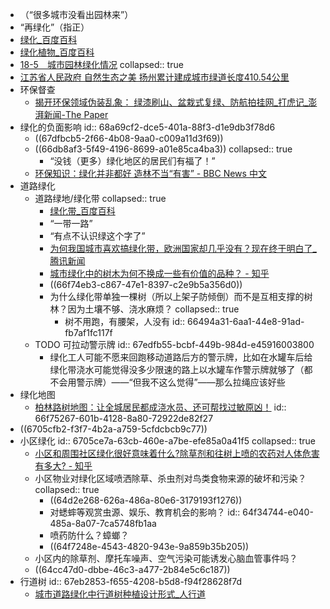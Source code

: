- （“很多城市没看出园林来”）
- “再绿化”（指正）
- [绿化_百度百科](https://baike.baidu.com/item/%E7%BB%BF%E5%8C%96/11042816)
- [绿化植物_百度百科](https://baike.baidu.com/item/%E7%BB%BF%E5%8C%96%E6%A4%8D%E7%89%A9/2688322)
- [18-5　城市园林绿化情况](https://tj.jiangsu.gov.cn/2024/nj18/nj1805.htm)
  collapsed:: true
- [江苏省人民政府 自然生态之美 扬州累计建成城市绿道长度410.54公里](https://www.jiangsu.gov.cn/art/2024/10/23/art_90949_11409137.html)
- 环保督查
	- [揭开环保领域伪装乱象： 绿漆刷山、盆栽式复绿、防航拍挂网_打虎记_澎湃新闻-The Paper](https://www.thepaper.cn/newsDetail_forward_5317095)
- 绿化的负面影响
  id:: 68a69cf2-dce5-401a-88f3-d1e9db3f78d6
	- ((67dfbcb5-2f66-4b08-9aa0-c009a11d3f69))
	- ((66db8af3-5f49-4196-8699-a01e85ca4ba3))
	  collapsed:: true
		- “没钱（更多）绿化地区的居民们有福了！”
	- [环保知识：绿化并非都好 造林不当“有害” - BBC News 中文](https://www.bbc.com/zhongwen/simp/science-53155657)
- 道路绿化
	- 道路绿地/绿化带
	  collapsed:: true
		- [绿化带_百度百科](https://baike.baidu.com/item/%E7%BB%BF%E5%8C%96%E5%B8%A6/7994798)
		- “一带一路”
		- “有点不认识绿这个字了”
		- [为何我国城市喜欢搞绿化带，欧洲国家却几乎没有？现在终于明白了_腾讯新闻](https://new.qq.com/rain/a/20220208A02TQK00)
		- [城市绿化中的树木为何不换成一些有价值的品种？ - 知乎](https://www.zhihu.com/question/59180479)
		- ((66f74eb3-c867-47e1-8397-c2e9b5a356d0))
		- 为什么绿化带单独一棵树（所以上架子防倾倒）而不是互相支撑的树林？因为土壤不够、浇水麻烦？
		  collapsed:: true
			- 树不用跑，有腰架，人没有
			  id:: 66494a31-6aa1-44e8-91ad-fb7af1fc117f
	- TODO 可拉动警示牌
	  id:: 67edfb55-bcbf-449b-984d-e45916003800
		- 绿化工人可能不愿来回跑移动道路后方的警示牌，比如在水罐车后给绿化带浇水可能觉得没多少限速的路上以水罐车作警示牌就够了（都不会用警示牌）——“但我不这么觉得”——那么拉绳应该好些
- 绿化地图
	- [柏林路树地图：让全城居民都成浇水员、还可帮找过敏原凶！](http://www.360doc.com/content/24/0925/13/85051191_1134986681.shtml)
	  id:: 66f75267-601b-4128-8a80-72922de82f27
- ((6705cfb2-f3f7-4b2a-a759-5cfdcbcb9c77))
- 小区绿化
  id:: 6705ce7a-63cb-460e-a7be-efe85a0a41f5
  collapsed:: true
	- [小区和周围社区绿化很好意味着什么?除草剂和往树上喷的农药对人体危害有多大? - 知乎](https://www.zhihu.com/question/303153454)
	- 小区物业对绿化区域喷洒除草、杀虫剂对鸟类食物来源的破坏和污染？
	  collapsed:: true
		- ((64d2e268-626a-486a-80e6-3179193f1276))
		- 对蟋蟀等观赏虫源、娱乐、教育机会的影响？
		  id:: 64f34744-e040-485a-8a07-7ca5748fb1aa
		- 喷药防什么？蟑螂？
		- ((64f7248e-4543-4820-943e-9a859b35b205))
	- 小区内的除草剂、摩托车噪声、空气污染可能诱发心脑血管事件吗？
	- ((64cc47d0-dbbe-46c3-a477-2b84e5c6c187))
- 行道树
  id:: 67eb2853-f655-4208-b5d8-f94f28628f7d
	- [城市道路绿化中行道树种植设计形式_人行道](https://www.sohu.com/a/341460831_120044438)